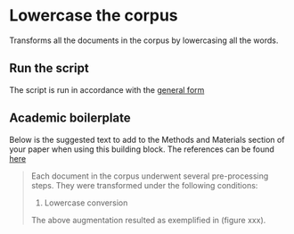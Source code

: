 # Lowercase the corpus

Transforms all the documents in the corpus by lowercasing all the words.

## Run the script

The script is run in accordance with the [general form](../README.md#scripts)

## Academic boilerplate

Below is the suggested text to add to the Methods and Materials section of your paper when using this building block.
The references can be found [here](./references.bib)

> Each document in the corpus underwent several pre-processing steps.
> They were transformed under the following conditions:
>
> 1. Lowercase conversion
>
> The above augmentation resulted as exemplified in (figure xxx).
